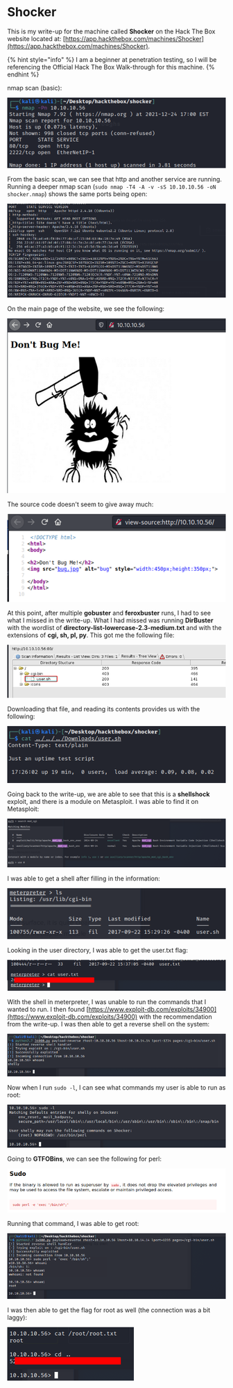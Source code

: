 # Shocker

This is my write-up for the machine called **Shocker** on the Hack The Box website located at: [https://app.hackthebox.com/machines/Shocker](https://app.hackthebox.com/machines/Shocker).

{% hint style="info" %}
I am a beginner at penetration testing, so I will be referencing the Official Hack The Box Walk-through for this machine.
{% endhint %}

nmap scan (basic):

![](<../../.gitbook/assets/image (330) (1) (1) (1) (1).png>)

From the basic scan, we can see that http and another service are running. Running a deeper nmap scan (`sudo nmap -T4 -A -v -sS 10.10.10.56 -oN shocker.nmap`) shows the same ports being open:

![](<../../.gitbook/assets/image (338) (1) (1) (1) (1).png>)

On the main page of the website, we see the following:

![](<../../.gitbook/assets/image (340) (1) (1) (1) (1) (1).png>)

The source code doesn't seem to give away much:

![](<../../.gitbook/assets/image (341) (1) (1) (1) (1) (1) (1) (1).png>)

At this point, after multiple **gobuster** and **feroxbuster** runs, I had to see what I missed in the write-up. What I had missed was running **DirBuster** with the wordlist of **directory-list-lowercase-2.3-medium.txt** and with the extensions of **cgi​, sh, pl​, py**. This got me the following file:

![](<../../.gitbook/assets/image (327) (1) (1).png>)

Downloading that file, and reading its contents provides us with the following:

![](<../../.gitbook/assets/image (332) (1) (1) (1) (1).png>)

Going back to the write-up, we are able to see that this is a **shellshock** exploit, and there is a module on Metasploit. I was able to find it on Metasploit:

![](<../../.gitbook/assets/image (346) (1) (1) (1) (1) (1) (1).png>)

I was able to get a shell after filling in the information:

![](<../../.gitbook/assets/image (329) (1) (1) (1).png>)

Looking in the user directory, I was able to get the user.txt flag:

![](<../../.gitbook/assets/image (347) (1) (1) (1) (1) (1) (1).png>)

With the shell in meterpreter, I was unable to run the commands that I wanted to run. I then found [https://www.exploit-db.com/exploits/34900](https://www.exploit-db.com/exploits/34900) with the recommendation from the write-up. I was then able to get a reverse shell on the system:

![](<../../.gitbook/assets/image (331) (1) (1) (1).png>)

Now when I run `sudo -l`, I can see what commands my user is able to run as root:

![](<../../.gitbook/assets/image (342) (1) (1) (1).png>)

Going to **GTFOBins**, we can see the following for perl:

![](<../../.gitbook/assets/image (343) (1) (1) (1).png>)

Running that command, I was able to get root:

![](<../../.gitbook/assets/image (350) (1) (1) (1) (1) (1) (1) (1) (1).png>)

I was then able to get the flag for root as well (the connection was a bit laggy):

![](<../../.gitbook/assets/image (336) (1) (1) (1) (1) (1) (1).png>)
